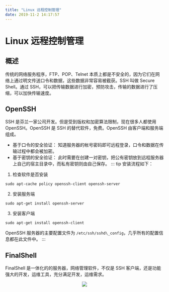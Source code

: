 ```yaml
---
title: "Linux 远程控制管理"
date: 2019-11-2 14:17:57
---
```

# Linux 远程控制管理
## 概述
传统的网络服务程序，FTP、POP、Telnet 本质上都是不安全的，因为它们在网络上通过明文传送口令和数据，这些数据非常容易被截获。SSH 叫做 Secure Shell。通过 SSH，可以把传输数据进行加密，预防攻击，传输的数据进行了压缩，可以加快传输速度。
## OpenSSH
SSH 是芬兰一家公司开发。但是受到版权和加密算法限制，现在很多人都使用 OpenSSH。OpenSSH 是 SSH 的替代软件，免费。OpenSSH 由客户端和服务端组成。
- 基于口令的安全验证： 知道服务器的帐号密码即可远程登录，口令和数据在传输过程中都会被加密。
- 基于密钥的安全验证： 此时需要在创建一对密钥，把公有密钥放到远程服务器上自己的宿主目录中，而私有密钥则由自己保存。
::: tip 安装流程如下：
1. 检查软件是否安装
```
sudo apt-cache policy openssh-client openssh-server
```
2. 安装服务端
```
sudo apt-get install openssh-server
```
3. 安装客户端
```
sudo apt-get install openssh-client
```
OpenSSH 服务器的主要配置文件为 `/etc/ssh/sshd\_config`，几乎所有的配置信息都在此文件中。
:::

## FinalShell
FinalShell 是一体化的的服务器，网络管理软件，不仅是 SSH 客户端，还是功能强大的开发，运维工具，充分满足开发，运维需求。
<div align="center">
<img src="http://ww1.sinaimg.cn/large/007Rnr4nly1g8joj1nurwj31hc0smac5.jpg">
</div>